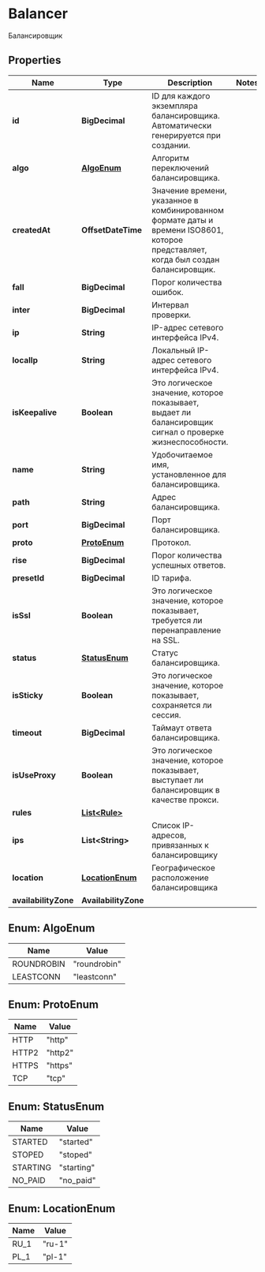 

# Balancer

Балансировщик

## Properties

| Name | Type | Description | Notes |
|------------ | ------------- | ------------- | -------------|
|**id** | **BigDecimal** | ID для каждого экземпляра балансировщика. Автоматически генерируется при создании. |  |
|**algo** | [**AlgoEnum**](#AlgoEnum) | Алгоритм переключений балансировщика. |  |
|**createdAt** | **OffsetDateTime** | Значение времени, указанное в комбинированном формате даты и времени ISO8601, которое представляет, когда был создан балансировщик. |  |
|**fall** | **BigDecimal** | Порог количества ошибок. |  |
|**inter** | **BigDecimal** | Интервал проверки. |  |
|**ip** | **String** | IP-адрес сетевого интерфейса IPv4. |  |
|**localIp** | **String** | Локальный IP-адрес сетевого интерфейса IPv4. |  |
|**isKeepalive** | **Boolean** | Это логическое значение, которое показывает, выдает ли балансировщик сигнал о проверке жизнеспособности. |  |
|**name** | **String** | Удобочитаемое имя, установленное для балансировщика. |  |
|**path** | **String** | Адрес балансировщика. |  |
|**port** | **BigDecimal** | Порт балансировщика. |  |
|**proto** | [**ProtoEnum**](#ProtoEnum) | Протокол. |  |
|**rise** | **BigDecimal** | Порог количества успешных ответов. |  |
|**presetId** | **BigDecimal** | ID тарифа. |  |
|**isSsl** | **Boolean** | Это логическое значение, которое показывает, требуется ли перенаправление на SSL. |  |
|**status** | [**StatusEnum**](#StatusEnum) | Статус балансировщика. |  |
|**isSticky** | **Boolean** | Это логическое значение, которое показывает, сохраняется ли сессия. |  |
|**timeout** | **BigDecimal** | Таймаут ответа балансировщика. |  |
|**isUseProxy** | **Boolean** | Это логическое значение, которое показывает, выступает ли балансировщик в качестве прокси. |  |
|**rules** | [**List&lt;Rule&gt;**](Rule.md) |  |  |
|**ips** | **List&lt;String&gt;** | Список IP-адресов, привязанных к балансировщику |  |
|**location** | [**LocationEnum**](#LocationEnum) | Географическое расположение балансировщика |  |
|**availabilityZone** | **AvailabilityZone** |  |  |



## Enum: AlgoEnum

| Name | Value |
|---- | -----|
| ROUNDROBIN | &quot;roundrobin&quot; |
| LEASTCONN | &quot;leastconn&quot; |



## Enum: ProtoEnum

| Name | Value |
|---- | -----|
| HTTP | &quot;http&quot; |
| HTTP2 | &quot;http2&quot; |
| HTTPS | &quot;https&quot; |
| TCP | &quot;tcp&quot; |



## Enum: StatusEnum

| Name | Value |
|---- | -----|
| STARTED | &quot;started&quot; |
| STOPED | &quot;stoped&quot; |
| STARTING | &quot;starting&quot; |
| NO_PAID | &quot;no_paid&quot; |



## Enum: LocationEnum

| Name | Value |
|---- | -----|
| RU_1 | &quot;ru-1&quot; |
| PL_1 | &quot;pl-1&quot; |



